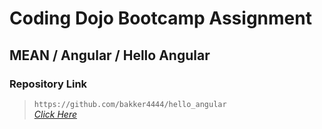 # Coding Dojo Bootcamp Assignment
## MEAN / Angular / Hello Angular

### Repository Link

> ``` https://github.com/bakker4444/hello_angular ```  
> _[Click Here](https://github.com/bakker4444/hello_angular)_
